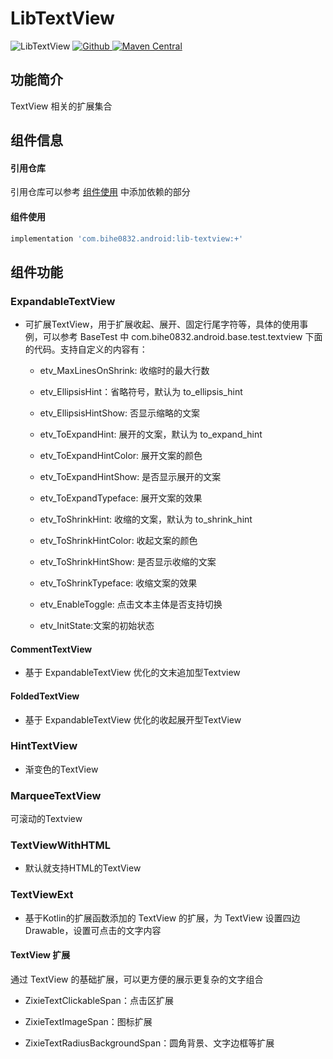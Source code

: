 # LibTextView

![LibTextView](https://img.shields.io/badge/AndroidAppFactory-LibTextView-brightgreen)
[ ![Github](https://img.shields.io/badge/Github-LibTextView-brightgreen?style=social) ](https://github.com/bihe0832/AndroidAppFactory/tree/master/LibTextView)
[ ![Maven Central](https://img.shields.io/maven-central/v/com.bihe0832.android/lib-textview) ](https://search.maven.org/artifact/com.bihe0832.android/lib-textview)


## 功能简介

TextView 相关的扩展集合

## 组件信息

#### 引用仓库

引用仓库可以参考 [组件使用](./../start.md) 中添加依赖的部分

#### 组件使用

```groovy
implementation 'com.bihe0832.android:lib-textview:+'
```

## 组件功能

### ExpandableTextView

- 可扩展TextView，用于扩展收起、展开、固定行尾字符等，具体的使用事例，可以参考 BaseTest 中 com.bihe0832.android.base.test.textview 下面的代码。支持自定义的内容有：

    - etv_MaxLinesOnShrink: 收缩时的最大行数 

    - etv_EllipsisHint：省略符号，默认为 to_ellipsis_hint

    - etv_EllipsisHintShow: 否显示缩略的文案

    - etv_ToExpandHint: 展开的文案，默认为 to_expand_hint

    - etv_ToExpandHintColor: 展开文案的颜色

    - etv_ToExpandHintShow: 是否显示展开的文案

    - etv_ToExpandTypeface: 展开文案的效果

    - etv_ToShrinkHint: 收缩的文案，默认为 to_shrink_hint

    - etv_ToShrinkHintColor: 收起文案的颜色

    - etv_ToShrinkHintShow: 是否显示收缩的文案

    - etv_ToShrinkTypeface: 收缩文案的效果

    - etv_EnableToggle: 点击文本主体是否支持切换

    - etv_InitState:文案的初始状态

#### CommentTextView

- 基于 ExpandableTextView 优化的文末追加型Textview

#### FoldedTextView

- 基于 ExpandableTextView 优化的收起展开型TextView

### HintTextView

- 渐变色的TextView

### MarqueeTextView

可滚动的Textview

### TextViewWithHTML

- 默认就支持HTML的TextView

### TextViewExt

- 基于Kotlin的扩展函数添加的 TextView 的扩展，为 TextView 设置四边Drawable，设置可点击的文字内容

#### TextView 扩展

通过 TextView 的基础扩展，可以更方便的展示更复杂的文字组合

- ZixieTextClickableSpan：点击区扩展

- ZixieTextImageSpan：图标扩展

- ZixieTextRadiusBackgroundSpan：圆角背景、文字边框等扩展

